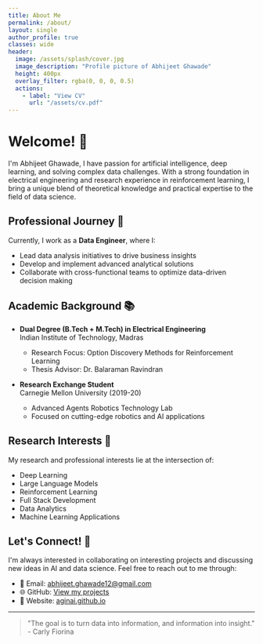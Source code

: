 ```yaml
---
title: About Me
permalink: /about/
layout: single
author_profile: true
classes: wide
header:
  image: /assets/splash/cover.jpg
  image_description: "Profile picture of Abhijeet Ghawade"
  height: 400px
  overlay_filter: rgba(0, 0, 0, 0.5)
  actions:
    - label: "View CV"
      url: "/assets/cv.pdf"
---
```

# Welcome! 👋

I'm Abhijeet Ghawade, I have passion for artificial intelligence, deep learning, and solving complex data challenges. With a strong foundation in electrical engineering and research experience in reinforcement learning, I bring a unique blend of theoretical knowledge and practical expertise to the field of data science.

## Professional Journey 🚀

Currently, I work as a **Data Engineer**, where I:
- Lead data analysis initiatives to drive business insights
- Develop and implement advanced analytical solutions
- Collaborate with cross-functional teams to optimize data-driven decision making

## Academic Background 📚

- **Dual Degree (B.Tech + M.Tech) in Electrical Engineering**  
  Indian Institute of Technology, Madras
  - Research Focus: Option Discovery Methods for Reinforcement Learning
  - Thesis Advisor: Dr. Balaraman Ravindran

- **Research Exchange Student**  
  Carnegie Mellon University (2019-20)
  - Advanced Agents Robotics Technology Lab
  - Focused on cutting-edge robotics and AI applications

## Research Interests 🔬

My research and professional interests lie at the intersection of:
- Deep Learning
- Large Language Models
- Reinforcement Learning
- Full Stack Development
- Data Analytics
- Machine Learning Applications

## Let's Connect! 🤝

I'm always interested in collaborating on interesting projects and discussing new ideas in AI and data science. Feel free to reach out to me through:

- 📧 Email: [abhijeet.ghawade12@gmail.com](mailto:abhijeet.ghawade12@gmail.com)
- 🌐 GitHub: [View my projects](https://github.com/abhijeetg12)
- 🔗 Website: [aginai.github.io](https://aginai.github.io)

---

> "The goal is to turn data into information, and information into insight." - Carly Fiorina